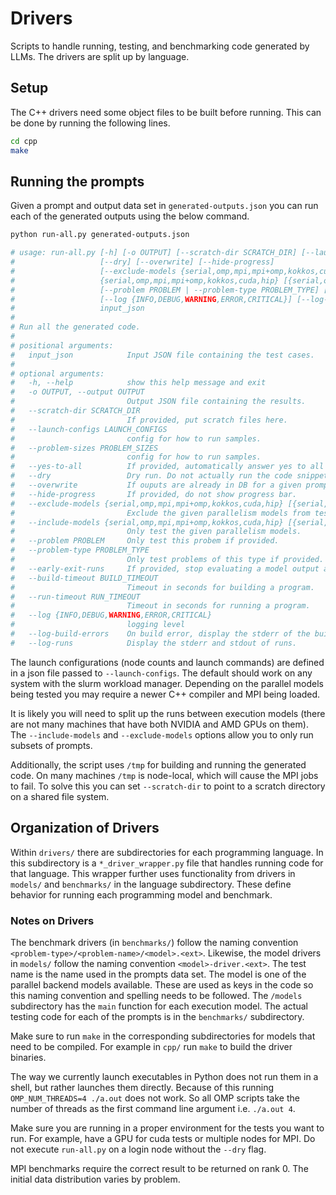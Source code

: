 # Drivers
Scripts to handle running, testing, and benchmarking code generated by LLMs.
The drivers are split up by language.

## Setup

The C++ drivers need some object files to be built before running. This can
be done by running the following lines.

```sh
cd cpp
make
```

## Running the prompts
Given a prompt and output data set in `generated-outputs.json` you can run each
of the generated outputs using the below command.

```sh
python run-all.py generated-outputs.json

# usage: run-all.py [-h] [-o OUTPUT] [--scratch-dir SCRATCH_DIR] [--launch-configs LAUNCH_CONFIGS] [--problem-sizes PROBLEM_SIZES] [--yes-to-all]
#                   [--dry] [--overwrite] [--hide-progress]
#                   [--exclude-models {serial,omp,mpi,mpi+omp,kokkos,cuda,hip} [{serial,omp,mpi,mpi+omp,kokkos,cuda,hip} ...] | --include-models
#                   {serial,omp,mpi,mpi+omp,kokkos,cuda,hip} [{serial,omp,mpi,mpi+omp,kokkos,cuda,hip} ...]]
#                   [--problem PROBLEM | --problem-type PROBLEM_TYPE] [--early-exit-runs] [--build-timeout BUILD_TIMEOUT] [--run-timeout RUN_TIMEOUT]
#                   [--log {INFO,DEBUG,WARNING,ERROR,CRITICAL}] [--log-build-errors] [--log-runs]
#                   input_json
# 
# Run all the generated code.
# 
# positional arguments:
#   input_json            Input JSON file containing the test cases.
# 
# optional arguments:
#   -h, --help            show this help message and exit
#   -o OUTPUT, --output OUTPUT
#                         Output JSON file containing the results.
#   --scratch-dir SCRATCH_DIR
#                         If provided, put scratch files here.
#   --launch-configs LAUNCH_CONFIGS
#                         config for how to run samples.
#   --problem-sizes PROBLEM_SIZES
#                         config for how to run samples.
#   --yes-to-all          If provided, automatically answer yes to all prompts.
#   --dry                 Dry run. Do not actually run the code snippets.
#   --overwrite           If ouputs are already in DB for a given prompt, then overwrite them. Default behavior is to skip existing results.
#   --hide-progress       If provided, do not show progress bar.
#   --exclude-models {serial,omp,mpi,mpi+omp,kokkos,cuda,hip} [{serial,omp,mpi,mpi+omp,kokkos,cuda,hip} ...]
#                         Exclude the given parallelism models from testing.
#   --include-models {serial,omp,mpi,mpi+omp,kokkos,cuda,hip} [{serial,omp,mpi,mpi+omp,kokkos,cuda,hip} ...]
#                         Only test the given parallelism models.
#   --problem PROBLEM     Only test this probem if provided.
#   --problem-type PROBLEM_TYPE
#                         Only test problems of this type if provided.
#   --early-exit-runs     If provided, stop evaluating a model output after the first run configuration fails.
#   --build-timeout BUILD_TIMEOUT
#                         Timeout in seconds for building a program.
#   --run-timeout RUN_TIMEOUT
#                         Timeout in seconds for running a program.
#   --log {INFO,DEBUG,WARNING,ERROR,CRITICAL}
#                         logging level
#   --log-build-errors    On build error, display the stderr of the build process.
#   --log-runs            Display the stderr and stdout of runs.
```

The launch configurations (node counts and launch commands) are defined in a
json file passed to `--launch-configs`. The default should work on any system
with the slurm workload manager. Depending on the parallel models being tested
you may require a newer C++ compiler and MPI being loaded. 

It is likely you will need to split up the runs between execution models (there
are not many machines that have both NVIDIA and AMD GPUs on them). The
`--include-models` and `--exclude-models` options allow you to only run subsets
of prompts. 

Additionally, the script uses `/tmp` for building and running the generated code.
On many machines `/tmp` is node-local, which will cause the MPI jobs to fail.
To solve this you can set `--scratch-dir` to point to a scratch directory
on a shared file system.

## Organization of Drivers
Within `drivers/` there are subdirectories for each programming language. In
this subdirectory is a `*_driver_wrapper.py` file that handles running code for
that language. This wrapper further uses functionality from drivers in `models/`
and `benchmarks/` in the language subdirectory. These define behavior for
running each programming model and benchmark.

### Notes on Drivers
The benchmark drivers (in `benchmarks/`) follow the naming convention
`<problem-type>/<problem-name>/<model>.<ext>`. Likewise, the model drivers in
`models/` follow the naming convention `<model>-driver.<ext>`. The test name is
the name used in the prompts data set. The model is one of the parallel backend
models available. These are used as keys in the code so this naming convention
and spelling needs to be followed. The `/models` subdirectory has the `main`
function for each execution model. The actual testing code for each of the
prompts is in the `benchmarks/` subdirectory.

Make sure to run `make` in the corresponding subdirectories for models that need
to be compiled. For example in `cpp/` run `make` to build the driver binaries.

The way we currently launch executables in Python does not run them in a shell,
but rather launches them directly. Because of this running
`OMP_NUM_THREADS=4 ./a.out` does not work. So all OMP scripts take the number
of threads as the first command line argument i.e. `./a.out 4`.

Make sure you are running in a proper environment for the tests you want to run.
For example, have a GPU for cuda tests or multiple nodes for MPI. Do not 
execute `run-all.py` on a login node without the `--dry` flag.

MPI benchmarks require the correct result to be returned on rank 0. The initial
data distribution varies by problem.